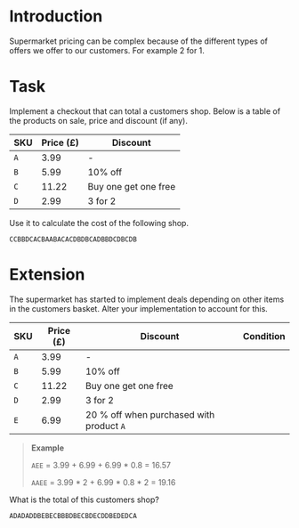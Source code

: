 # Introduction

Supermarket pricing can be complex because of the different types of offers we offer to our customers. For example 2 for 1.

# Task

Implement a checkout that can total a customers shop. Below is a table of the products on sale, price and discount (if any).

| SKU | Price (£) | Discount |
| --- | --- | --- |
| `A` | 3.99 | - |
| `B` | 5.99 | 10% off |
| `C` | 11.22 | Buy one get one free |
| `D` | 2.99 | 3 for 2 |

Use it to calculate the cost of the following shop.

```
CCBBDCACBAABACACDBDBCADBBDCDBCDB
```

# Extension

The supermarket has started to implement deals depending on other items in the customers basket. Alter your implementation to account for this.

| SKU | Price (£) | Discount | Condition |
| --- | --- | --- | --- |
| `A` | 3.99 | - |
| `B` | 5.99 | 10% off |
| `C` | 11.22 | Buy one get one free |
| `D` | 2.99 | 3 for 2 |
| `E` | 6.99 | 20 % off when purchased with product `A` |

> **Example**
>
> `AEE` = 3.99 + 6.99 + 6.99 * 0.8 = 16.57
>
> `AAEE` = 3.99 * 2 + 6.99 * 0.8 * 2 = 19.16

What is the total of this customers shop?

```
ADADADDBEBECBBBDBECBDECDDBEDEDCA
```